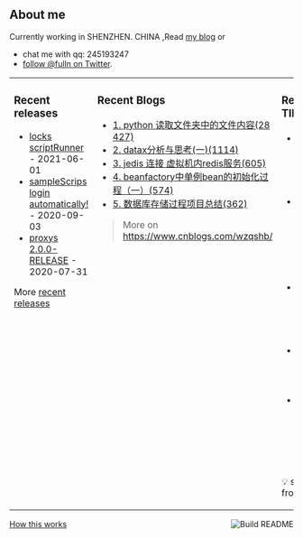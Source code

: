 ## About me

Currently working in SHENZHEN. CHINA ,Read [my blog](https://fulln.me) 
or 
 - chat me with qq: 245193247
 - [follow @fulln on Twitter](https://twitter.com/fulln16).
<table><tr><td valign="top">
 
 
### Recent releases

<!-- recent_releases starts -->
* [locks scriptRunner](https://github.com/fulln/locks/releases/tag/scriptRunner) - 2021-06-01
* [sampleScrips login automatically!](https://github.com/fulln/sampleScrips/releases/tag/shell1.0) - 2020-09-03
* [proxys 2.0.0-RELEASE](https://github.com/fulln/proxys/releases/tag/2.0.0) - 2020-07-31
<!-- recent_releases ends -->

More [recent releases](https://github.com/fulln/fulln/blob/master/releases.md)

</td><td valign="top">
  
### Recent Blogs

<!-- recent_blogs starts -->
<div id="TopViewPostsBlock">
<ul style="word-break:break-all">
<li>
<a href="https://www.cnblogs.com/wzqshb/p/7239841.html">
                            1. python 读取文件夹中的文件内容(28427)
                        </a>
</li>
<li>
<a href="https://www.cnblogs.com/wzqshb/p/11778598.html">
                            2. datax分析与思考(一)(1114)
                        </a>
</li>
<li>
<a href="https://www.cnblogs.com/wzqshb/p/6928461.html">
                            3. jedis 连接 虚拟机内redis服务(605)
                        </a>
</li>
<li>
<a href="https://www.cnblogs.com/wzqshb/p/11774767.html">
                            4. beanfactory中单例bean的初始化过程（一）(574)
                        </a>
</li>
<li>
<a href="https://www.cnblogs.com/wzqshb/p/6689467.html">
                            5. 数据库存储过程项目总结(362)
                        </a>
</li>
</ul>
</div>
<!-- recent_blogs ends -->
 
> More on <a>https://www.cnblogs.com/wzqshb/ </a>
 
</td><td valign="top"> 

### Recent TIL
 
<!-- recent_TIL starts -->
* [连续的子数组和](https://github.com/fulln/TIL/blob/master/leetcode/middle/checkSubarraySum.md) - 2021-06-02
* [使用mybatis 自动执行脚本](https://github.com/fulln/TIL/blob/master/java/mysql/MysqlInit.md) - 2021-06-02
* [区间子数组个数](https://github.com/fulln/TIL/blob/master/leetcode/middle/numSubarrayBoundedMax.md) - 2021-05-31
* [完全平方数](https://github.com/fulln/TIL/blob/master/leetcode/middle/numSquares.md) - 2021-05-30
* [最少操作使数组递增](https://github.com/fulln/TIL/blob/master/leetcode/easy/minOperations.md) - 2021-05-29
<!-- recent_TIL ends -->
 
:bulb: scaryp from [here](https://github.com/fulln/TIL)
 
</td></tr></table>
<a href="https://github.com/fulln/fulln/actions"><img src="https://github.com/fulln/fulln/workflows/Build%20README.md/badge.svg" align="right" alt="Build README"></a> <a href="https://simonwillison.net/2020/Jul/10/self-updating-profile-readme/">How this works</a>
